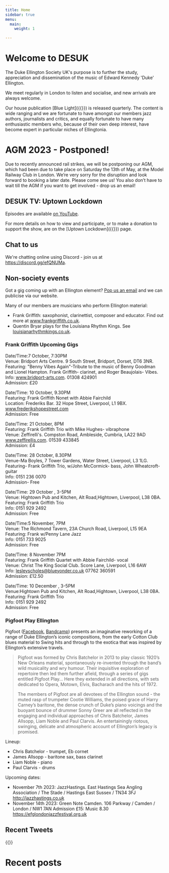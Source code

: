 ```yaml
---
title: Home
sidebar: true
menu:
  main:
    weight: 1

---
```

# Welcome to DESUK

The Duke Ellington Society UK's purpose is to further the study, appreciation and dissemination of the music of Edward Kennedy 'Duke' Ellington.

We meet regularly in London to listen and socialise, and new arrivals are always welcome.

Our house publication [Blue Light]({{<relref blue_light>}}) is released quarterly. The content is wide ranging and we are fortunate to have amongst our members jazz authors, journalists and critics, and equally fortunate to have many enthusiastic members who, because of their own deep interest, have become expert in particular niches of Ellingtonia.

# AGM 2023 - Postponed!

Due to recently announced rail strikes, we will be postponing our AGM, which had
been due to take place on Saturday the 13th of May, at the Model Railway Club in
London. We’re very sorry for the disruption and look forward to booking a later
date. Please come see us! You also don’t have to wait till the AGM if you want
to get involved - drop us an email!

## DESUK TV: Uptown Lockdown

Episodes are available [on YouTube](https://www.youtube.com/channel/UCq3QqJgdSJwk4nlmnnaH42Q/).

For more details on how to view and participate, or to make a donation to support the show, are on the [Uptown Lockdown]({{<relref uptown_lockdown>}}) page.

## Chat to us

We're chatting online using Discord - join us at https://discord.gg/efQNUMa.

## Non-society events

Got a gig coming up with an Ellington element? <a href="mailto:desuk@dukeellington.org.uk">Pop us an email</a> and we can publicise via our website.

Many of our members are musicians who perform Ellington material:
* Frank Griffith: saxophonist, clarinettist, composer and educator. Find out more at www.frankgriffith.co.uk.
* Quentin Bryar plays for the Louisiana Rhythm Kings. See [louisianarhythmkings.co.uk](http://louisianarhythmkings.co.uk/). <!-- https broken for this site -->


### Frank Griffith Upcoming Gigs

Date/Time:7 October, 7:30PM<br/>
Venue: Bridport Arts Centre. 9 South Street, Bridport, Dorset, DT6 3NR.<br/>
Featuring: "Benny Vibes Again"-Tribute to the music of Benny Goodman and Lionel Hampton. Frank Griffith- clarinet, and Roger Beaujolais- Vibes.<br/>
Info: www.bridport-arts.com. 01308 424901<br/>
Admission: £20<br/>

Date/Time: 10 October, 9.30PM<br/>
Featuring: Frank Griffith Nonet with Abbie Fairchild<br/>
Location: Frederiks Bar. 32 Hope Street, Liverpool, L1 9BX. www.frederikshopestreet.com<br/>
Admission: Free<br/>

Date/Time: 21 October, 8PM<br/>
Featuring: Frank Griffith Trio with Mike Hughes- vibraphone<br/>
Venue: Zeffirelli's. Compston Road, Ambleside, Cumbria, LA22 9AD<br/>
www.zeffirellis.com. 01539 433845<br/>
Admission: £4<br/>

Date/Time: 28 October, 8.30PM<br/>
Venue-Ma Boyles, 7 Tower Gardens, Water Street, Liverpool, L3 1LG.<br/>
Featuring- Frank Griffith Trio, w/John McCormick- bass, John Wheatcroft- guitar<br/>
Info: 0151 236 0070<br/>
Admission- Free<br/>

Date/Time: 29 October , 3-5PM<br/>
Venue: Hightown Pub and Kitchen, Alt Road,Hightown, Liverpool, L38 0BA.<br/>
Featuring: Frank Griffith Trio<br/>
Info: 0151 929 2492<br/>
Admission: Free<br/>




Date/Time:5 November, 7PM<br/>
Venue: The Richmond Tavern, 23A Church Road, Liverpool, L15 9EA<br/>
Featuring: Frank w/Penny Lane Jazz<br/>
Info: 0151 733 9025<br/>
Admission: Free<br/>


Date/Time: 8  November 7PM<br/>
Featuring: Frank Griffith Quartet with Abbie Fairchild- vocal<br/>
Venue: Christ The King Social Club. Score Lane, Liverpool, L16 6AW<br/>
Info: lesleyscholes@blueyonder.co.uk 07762 360591<br/>
Admission:  £12.50<br/>



Date/Time: 10 December , 3-5PM<br/>
Venue:Hightown Pub and Kitchen, Alt Road,Hightown, Liverpool, L38 0BA.<br/>
Featuring: Frank Griffith Trio<br/>
Info: 0151 929 2492<br/>
Admission: Free<br/>


### Pigfoot Play Ellington

Pigfoot ([Facebook](https://www.facebook.com/Pigfoot4), [Bandcamp](https://chrisbatchelor.bandcamp.com/releases)) presents an imaginative reworking of a range of Duke Ellington’s iconic compositions, from the early Cotton Club blues material to Swing hits and through to the exotica that was inspired by Ellington’s extensive travels.

> Pigfoot was formed by Chris Batchelor in 2013 to play classic 1920’s New Orleans material, spontaneously re-invented through the band’s wild musicality and wry humour. Their inquisitive exploration of repertoire then led them further afield, through a series of gigs entitled Pigfoot Play… Here they extended in all directions, with sets dedicated to Opera, Motown, Elvis, Bacharach and the hits of 1972.
>
> The members of Pigfoot are all devotees of the Ellington sound - the muted
> rasp of trumpeter Cootie Williams, the poised grace of Harry Carney’s
> baritone, the dense crunch of Duke’s piano voicings and the buoyant bounce of
> drummer Sonny Greer are all reflected in the engaging and individual
> approaches of Chris Batchelor, James Allsopp, Liam Noble and Paul Clarvis. An
> entertainingly riotous, swinging, delicate and atmospheric account of
> Ellington’s legacy is promised.

Lineup:

* Chris Batchelor - trumpet, Eb cornet
* James Allsopp - baritone sax, bass clarinet
* Liam Noble - piano
* Paul Clarvis - drums

Upcoming dates:

* November 7th 2023: JazzHastings.  East Hastings Sea Angling Association / The Stade / Hastings East Sussex / TN34 3FJ http://jazzhastings.co.uk
* November 14th 2023: Green Note Camden.  106 Parkway / Camden / London  / NW1 7AN Admission £15: Music 8.30 https://efglondonjazzfestival.org.uk

## Recent Tweets

{{<tweets tweet-limit="2">}}

# Recent posts

